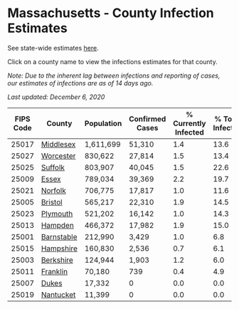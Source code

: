 # Massachusetts - County Infection Estimates

See state-wide estimates [here](/infections/us-ma).

Click on a county name to view the infections estimates for that county.

*Note: Due to the inherent lag between infections and reporting of cases, our estimates of infections are as of 14 days ago.*

*Last updated: December 6, 2020*

|   FIPS Code |                   County |   Population |   Confirmed Cases |   % Currently Infected |   % Total Infected |
|-------------|--------------------------|--------------|-------------------|------------------------|--------------------|
|       25017 |   [Middlesex](middlesex) |    1,611,699 |            51,310 |                    1.4 |               13.6 |
|       25027 |   [Worcester](worcester) |      830,622 |            27,814 |                    1.5 |               13.4 |
|       25025 |       [Suffolk](suffolk) |      803,907 |            40,045 |                    1.5 |               22.6 |
|       25009 |           [Essex](essex) |      789,034 |            39,369 |                    2.2 |               19.7 |
|       25021 |       [Norfolk](norfolk) |      706,775 |            17,817 |                    1.0 |               11.6 |
|       25005 |       [Bristol](bristol) |      565,217 |            22,310 |                    1.9 |               14.5 |
|       25023 |     [Plymouth](plymouth) |      521,202 |            16,142 |                    1.0 |               14.3 |
|       25013 |       [Hampden](hampden) |      466,372 |            17,982 |                    1.9 |               15.0 |
|       25001 | [Barnstable](barnstable) |      212,990 |             3,429 |                    1.0 |                6.8 |
|       25015 |   [Hampshire](hampshire) |      160,830 |             2,536 |                    0.7 |                6.1 |
|       25003 |   [Berkshire](berkshire) |      124,944 |             1,903 |                    1.2 |                6.0 |
|       25011 |     [Franklin](franklin) |       70,180 |               739 |                    0.4 |                4.9 |
|       25007 |           [Dukes](dukes) |       17,332 |                 0 |                    0.0 |                0.0 |
|       25019 |   [Nantucket](nantucket) |       11,399 |                 0 |                    0.0 |                0.0 |